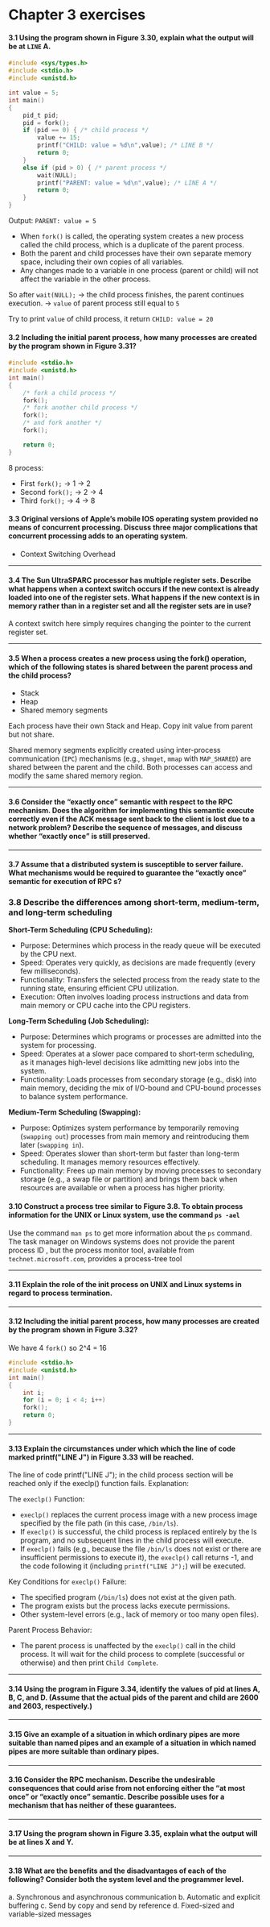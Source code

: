 # Chapter 3 exercises

#### 3.1 Using the program shown in Figure 3.30, explain what the output will be at `LINE` A.

```c
#include <sys/types.h>
#include <stdio.h>
#include <unistd.h>

int value = 5;
int main()
{
    pid_t pid;
    pid = fork();
    if (pid == 0) { /* child process */
        value += 15;
        printf("CHILD: value = %d\n",value); /* LINE B */
        return 0;
    }
    else if (pid > 0) { /* parent process */
        wait(NULL);
        printf("PARENT: value = %d\n",value); /* LINE A */
        return 0;
    }
}
```

Output: `PARENT: value = 5`

- When `fork()` is called, the operating system creates a new process called the child process, which is a duplicate of the parent process.
- Both the parent and child processes have their own separate memory space, including their own copies of all variables.
- Any changes made to a variable in one process (parent or child) will not affect the variable in the other process.

So after `wait(NULL);` -> the child process finishes, the parent continues execution. -> `value` of parent process still equal to `5`

Try to print `value` of child process, it return `CHILD: value = 20`

#### 3.2 Including the initial parent process, how many processes are created by the program shown in Figure 3.31?


```c
#include <stdio.h>
#include <unistd.h>
int main()
{
    /* fork a child process */
    fork();
    /* fork another child process */
    fork();
    /* and fork another */
    fork();

    return 0;
}
```

8 process: 
- First `fork();` -> 1 -> 2
- Second `fork();` -> 2 -> 4
- Third `fork();` -> 4 -> 8

#### 3.3 Original versions of Apple’s mobile IOS operating system provided no means of concurrent processing. Discuss three major complications that concurrent processing adds to an operating system.
- Context Switching Overhead

---

#### 3.4 The Sun UltraSPARC processor has multiple register sets. Describe what happens when a context switch occurs if the new context is already loaded into one of the register sets. What happens if the new context is in memory rather than in a register set and all the register sets are in use?
A context switch here simply requires changing the pointer to the current register set.

---

#### 3.5 When a process creates a new process using the fork() operation, which of the following states is shared between the parent process and the child process?
- Stack
- Heap
- Shared memory segments

Each process have their own Stack and Heap. Copy init value from parent but not share.

Shared memory segments explicitly created using inter-process communication (`IPC`) mechanisms (e.g., `shmget`, `mmap` with `MAP_SHARED`) are shared between the parent and the child. Both processes can access and modify the same shared memory region.

---

#### 3.6 Consider the “exactly once” semantic with respect to the RPC mechanism. Does the algorithm for implementing this semantic execute correctly even if the ACK message sent back to the client is lost due to a network problem? Describe the sequence of messages, and discuss whether “exactly once” is still preserved.

---

#### 3.7 Assume that a distributed system is susceptible to server failure. What mechanisms would be required to guarantee the “exactly once” semantic for execution of RPC s?

### 3.8 Describe the differences among short-term, medium-term, and long-term scheduling

**Short-Term Scheduling (CPU Scheduling):**

- Purpose: Determines which process in the ready queue will be executed by the CPU next.
- Speed: Operates very quickly, as decisions are made frequently (every few milliseconds).
- Functionality: Transfers the selected process from the ready state to the running state, ensuring efficient CPU utilization.
- Execution: Often involves loading process instructions and data from main memory or CPU cache into the CPU registers.

**Long-Term Scheduling (Job Scheduling):**

- Purpose: Determines which programs or processes are admitted into the system for processing.
- Speed: Operates at a slower pace compared to short-term scheduling, as it manages high-level decisions like admitting new jobs into the system.
- Functionality: Loads processes from secondary storage (e.g., disk) into main memory, deciding the mix of I/O-bound and CPU-bound processes to balance system performance.

**Medium-Term Scheduling (Swapping):**

- Purpose: Optimizes system performance by temporarily removing (`swapping out`) processes from main memory and reintroducing them later (`swapping in`).
- Speed: Operates slower than short-term but faster than long-term scheduling. It manages memory resources effectively.
- Functionality: Frees up main memory by moving processes to secondary storage (e.g., a swap file or partition) and brings them back when resources are available or when a process has higher priority.

#### 3.10 Construct a process tree similar to Figure 3.8. To obtain process information for the UNIX or Linux system, use the command `ps -ael`

Use the command `man ps` to get more information about the `ps` command. The task manager on Windows systems does not provide the parent process ID , but the process monitor tool, available from `technet.microsoft.com`, provides a process-tree tool

---

####  3.11 Explain the role of the init process on UNIX and Linux systems in regard to process termination.

---

####  3.12 Including the initial parent process, how many processes are created by the program shown in Figure 3.32?

We have 4 `fork()` so 2^4 = 16

```c
#include <stdio.h>
#include <unistd.h>
int main()
{
    int i;
    for (i = 0; i < 4; i++)
    fork();
    return 0;
}
```
---

####  3.13 Explain the circumstances under which which the line of code marked printf("LINE J") in Figure 3.33 will be reached.
The line of code printf("LINE J"); in the child process section will be reached only if the execlp() function fails.
Explanation:

The `execlp()` Function:
- `execlp()` replaces the current process image with a new process image specified by the file path (in this case, `/bin/ls`).
- If `execlp()` is successful, the child process is replaced entirely by the ls program, and no subsequent lines in the child process will execute.
- If `execlp()` fails (e.g., because the file `/bin/ls` does not exist or there are insufficient permissions to execute it), the `execlp()` call returns -1, and the code following it (including `printf("LINE J");`) will be executed.

Key Conditions for `execlp()` Failure:
- The specified program (`/bin/ls`) does not exist at the given path.
- The program exists but the process lacks execute permissions.
- Other system-level errors (e.g., lack of memory or too many open files).

Parent Process Behavior:
- The parent process is unaffected by the `execlp()` call in the child process. It will wait for the child process to complete (successful or otherwise) and then print `Child Complete`.

---

####  3.14 Using the program in Figure 3.34, identify the values of pid at lines A, B, C, and D. (Assume that the actual pids of the parent and child are 2600 and 2603, respectively.)

---

####  3.15 Give an example of a situation in which ordinary pipes are more suitable than named pipes and an example of a situation in which named pipes are more suitable than ordinary pipes.

---

#### 3.16 Consider the RPC mechanism. Describe the undesirable consequences that could arise from not enforcing either the “at most once” or “exactly once” semantic. Describe possible uses for a mechanism that has neither of these guarantees.

---

#### 3.17 Using the program shown in Figure 3.35, explain what the output will be at lines X and Y.

---

#### 3.18 What are the benefits and the disadvantages of each of the following? Consider both the system level and the programmer level.
a. Synchronous and asynchronous communication
b. Automatic and explicit buffering
c. Send by copy and send by reference
d. Fixed-sized and variable-sized messages